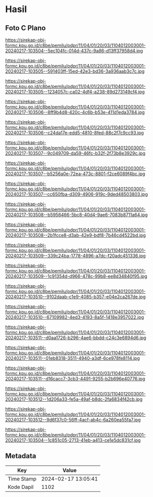 # Hasil

## Foto C Plano

https://sirekap-obj-formc.kpu.go.id/c8be/pemilu/pdpr/11/04/01/20/03/1104012003001-20240217-103504--5ec104fc-014d-437c-9a86-d13ff37958d4.jpg

https://sirekap-obj-formc.kpu.go.id/c8be/pemilu/pdpr/11/04/01/20/03/1104012003001-20240217-103505--591403ff-15ed-42e3-bd36-3a936aab3c7c.jpg

https://sirekap-obj-formc.kpu.go.id/c8be/pemilu/pdpr/11/04/01/20/03/1104012003001-20240217-103505--1234057c-ca02-4df4-a238-89d273149cf4.jpg

https://sirekap-obj-formc.kpu.go.id/c8be/pemilu/pdpr/11/04/01/20/03/1104012003001-20240217-103506--8ff9b4d8-420c-4c6b-b53e-411d1eda3784.jpg

https://sirekap-obj-formc.kpu.go.id/c8be/pemilu/pdpr/11/04/01/20/03/1104012003001-20240217-103506--c24da17e-edd5-4810-8fed-88c2f7c9cc93.jpg

https://sirekap-obj-formc.kpu.go.id/c8be/pemilu/pdpr/11/04/01/20/03/1104012003001-20240217-103507--9c049709-da59-46fc-b32f-2f73b8e3929c.jpg

https://sirekap-obj-formc.kpu.go.id/c8be/pemilu/pdpr/11/04/01/20/03/1104012003001-20240217-103507--b5256a0e-72ea-473c-8801-f2ce6089f4bc.jpg

https://sirekap-obj-formc.kpu.go.id/c8be/pemilu/pdpr/11/04/01/20/03/1104012003001-20240217-103507--cc650fba-d309-4906-919c-9ded48503803.jpg

https://sirekap-obj-formc.kpu.go.id/c8be/pemilu/pdpr/11/04/01/20/03/1104012003001-20240217-103508--b5956466-5bc8-40d4-9ae6-7083b8711a64.jpg

https://sirekap-obj-formc.kpu.go.id/c8be/pemilu/pdpr/11/04/01/20/03/1104012003001-20240217-103508--2b1fcce8-d3ab-42e9-bdf8-7b46cd4522bd.jpg

https://sirekap-obj-formc.kpu.go.id/c8be/pemilu/pdpr/11/04/01/20/03/1104012003001-20240217-103509--339c24ba-1778-4896-a7dc-f20adc451336.jpg

https://sirekap-obj-formc.kpu.go.id/c8be/pemilu/pdpr/11/04/01/20/03/1104012003001-20240217-103509--1c91354d-d966-478c-99b8-ee8d34840f95.jpg

https://sirekap-obj-formc.kpu.go.id/c8be/pemilu/pdpr/11/04/01/20/03/1104012003001-20240217-103510--9102daab-c1e9-4085-b357-e04e2ca267de.jpg

https://sirekap-obj-formc.kpu.go.id/c8be/pemilu/pdpr/11/04/01/20/03/1104012003001-20240217-103510--67109982-4ed3-4193-8a5f-1418e3957022.jpg

https://sirekap-obj-formc.kpu.go.id/c8be/pemilu/pdpr/11/04/01/20/03/1104012003001-20240217-103511--d0aa1726-b296-4ae6-bbdd-c24c3e6894d6.jpg

https://sirekap-obj-formc.kpu.go.id/c8be/pemilu/pdpr/11/04/01/20/03/1104012003001-20240217-103511--01eb8318-3511-4940-a3df-6ce978fe8114.jpg

https://sirekap-obj-formc.kpu.go.id/c8be/pemilu/pdpr/11/04/01/20/03/1104012003001-20240217-103511--d16cacc7-3cb3-4491-9255-b2b696e40776.jpg

https://sirekap-obj-formc.kpu.go.id/c8be/pemilu/pdpr/11/04/01/20/03/1104012003001-20240217-103512--1d206a33-fe5a-49af-b8dc-2fa6834f42cb.jpg

https://sirekap-obj-formc.kpu.go.id/c8be/pemilu/pdpr/11/04/01/20/03/1104012003001-20240217-103512--9d6f37c0-56ff-4acf-ab4c-6a260ea55fa7.jpg

https://sirekap-obj-formc.kpu.go.id/c8be/pemilu/pdpr/11/04/01/20/03/1104012003001-20240217-103504--1c851c05-2713-41eb-a413-ce1e5dc831cf.jpg


## Metadata

| Key        | Value               |
| ---------- | ------------------- |
| Time Stamp | 2024-02-17 13:05:41 |
| Kode Dapil | 1102                |



